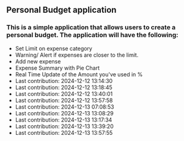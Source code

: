 ## Personal Budget application

### This is a simple application that allows users to create a personal budget. The application will have the following:

- Set Limit on expense category
- Warning/ Alert if expenses are closer to the limit.
- Add new expense
- Expense Summary with Pie Chart
- Real Time Update of the Amount you've used in %
- Last contribution: 2024-12-12 13:14:30
- Last contribution: 2024-12-12 13:18:45
- Last contribution: 2024-12-12 13:40:01
- Last contribution: 2024-12-12 13:57:58
- Last contribution: 2024-12-13 07:08:53
- Last contribution: 2024-12-13 13:08:29
- Last contribution: 2024-12-13 13:17:34
- Last contribution: 2024-12-13 13:39:20
- Last contribution: 2024-12-13 13:57:55
